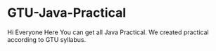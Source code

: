 # GTU-Java-Practical
Hi Everyone Here You can get all Java Practical. We created practical according to GTU syllabus.
